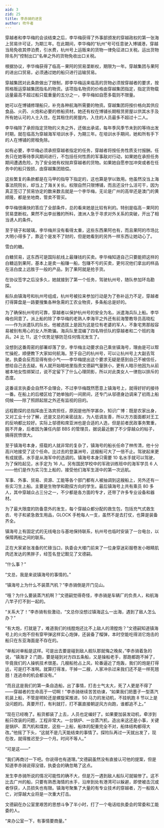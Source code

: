 ```yaml
---
aid: 3
zid: 25
title: 李赤骑的进言
author: 吹牛者
---
```


穿越者和李华梅的会谈结束之后，李华梅获得了外事部颁发的穿越政权的第一张海上贸易许可证，为期三年。在此期间，李华梅的“杭州”号可任意驶入博铺港，穿越当局免收其停泊费，引水费，杭州号上运贩来的货物一律免征进口关税。运出货物除名列“控制出口”名单之外的货物免收出口关税。

根据协议，李华梅获得了临高－果阿的贸易垄断权，期限为一年。穿越集团与果阿的进出口贸易，必须通过她的船只进行运输贸易。

穿越集团对此条款做出了限制，即李华梅运来临高的货物必须按穿越者的要求，按照格贩运穿越集团指名的物资。该项指名物资的价格由穿越集团指定，指定货物载运量最高不超过船只载重量的五分之一，李华梅如自愿多载则不限量。

她可以在博铺修理船只，补充各种航海所需要的物资。穿越集团将按价格向其供应食品、火药、火炮和必要的修船资材。她还有权在博铺长期租赁房屋以供其水手及所有她认可的人士入住。在其租住的房屋内，入住的人员最多不超过十二人。

李华梅除了承担指定货物的义务之外，还做出承诺，每年季风季节未到的等待出发时期，就在临高为穿越海军培训水手，为期三年。在培训水手期间，她和所有手下的人在博铺的房租免除。

如有必要，李华梅必须承担穿越者指定的任务，穿越者将按任务性质支付报酬。任务只在她等待季风期间进行，不包括任何性质的军事敌对行动，如果她在承担任务期间遭遇危险，为了安全她有权抛弃穿越者的货物。如果她自愿参加冲突或者在任务中的船只毁损，由穿越集团赔偿。

这些繁复的条款都是在马甲的指导下指定的，这也算是学以致用。他虽然没当上海事法院院长，却当上了海关关长。权限自然只限博铺，而且还没什么活可干，因为真正签订了贸易协定的数来数去就是一个李华梅，无论是广州的高举还是澳门的黄顺隆，都是坐地商，管卖不管买。

李华梅很痛快的答应了全部条件，总的看来她是比较有利的。特别是临高－果阿的贸易垄断权。果然不出李丝雅的所料，澳洲人急于寻求对外关系的突破，开出了相当诱人的条件。

至于镜子和玻璃，李华梅并没有看得太重，这些东西果阿也有，而且果阿的市场比大明小得多了，靠这个是发不了财的，但是她看到的另外一样东西让她动心了。

雪白的糖。

白糖贸易，这东西可是国际航线上最赚钱的买卖。李华梅知道自己只要能把这样的白糖运到果阿，基本上是卖一船赚一船，包赚不亏的买卖，更何况他们拿出的样品在洁白度上远胜于一般的产品，到了果阿就是抢手货。

在协议签字之后没多久，她就接到了第一个任务，驾驶杭州号，随队参加环岛勘探。

船队由镇海号和杭州号组成，杭州号被拉来参加行动是为了弥补运力不足，穿越者打得算盘是一路要搜集各种急需的工农业物资，多条船总是好的。

为了确保杭州号的可靠，穿越者以保护杭州号的安全为名，派遣海兵队上船。李华梅也同意了。派上船的除了李华梅的老熟人李海平之外还有前海警教导员高晓松——作为派遣队的队长。他被选拔上是因为这是位有老婆的军人，不象宅男那般容易被别有用心的女人所欺骗。海兵队里混编了四名特侦队的穿越者和二个班的海兵。24 比 11，这个优势足够防范任何情况发生了。

没想到这番周密的部署却落了空，李华梅主动要求自己乘坐镇海号，理由是可以帮忙操舵，顺便教下大家如何航海。至于自己的杭州号，可以让杭州号上大副去驾驶。执委会反而显得有些小气——李华梅提出这个要求无疑是感到自己不被信任，想给自己去去疑。有人就开始暗地里指责文德嗣气量狭小，更有人暗示他因为从前被本地女性绑架过，说不定留下了什么心理阴影，所以对此类女人一律抱以排斥的态度。

这番谣言执委会自然不会理会，不过李华梅既然愿意上镇海号上，就得好好的接待一番。在船上的后楼区给了她单独的一间房间，还专门从邬德身边调来了初雨上船伺候——除了照顾起居之外还有监视的目的。

远程勘探的总指挥由王洛宾担任，原因是他所学甚杂，知识广博：既是农家出身，又对工业十分了解，还是文总的亲密战友，为人低调友善，所以方方面面都对王工的反响都比较好。实际上邬德和席亚洲也是合适的人选，但是前者民政事务繁重，脱不开身，后者因为兼任内部 BBS 的管理员，据说最近删了不少穿越众的帖子，搞得民愤很大。

至于镇海号本身，搭载的人就非常的复杂了，镇海号的船长任命了林传清，他十分高兴地接受了这个任命。比过去的登瀛洲号，这艘船可大了一倍不止。驾驶起来更有成就感。水手是从海军中的选调的。镇海号本身只需要 10 名水手就可以驾驶，为了保险起见，水手定为 16 人。另有国民学校中的军政训练班中的海军学员 6 人——他们是作为实习生上船的，接受他们海军生涯中的第一次远航。

军事、外事、贸易、资源、工能等各个部门都有人被抽调到这艘船上，另外还有一些实习生上船。主要是生物学和勘探方向的学生。最后镇海号上共有乘员 80 多人，其中穿越众占三分之一，不少都是各方面的专才，还带了许多专业设备和器材。

为了最大限度的防备意外的发生，每个穿越众都分配的救生包，包括充气式救生衣、号子和紧急救生用品，GLOCK 手枪每人一支，虽然不是去打仗，也算是装备齐全。

镇海号上有固定式的无线电台与基地保持联系，杭州号也临时安装了一台电台，以保障两船之间的联系。

正在大家紧张准备的忙碌当口，执委会大楼门前来了一位身穿迷彩服卷发小眼睛肌肉还发达的黑胖子，经签名登记觐见了文德嗣。

“什么事？”

“文总，我是来说镇海号的事情的。”

“镇海号上为什么不装蒸汽机？”李赤骑倒是开门见山。

“哦？为什么要装蒸汽机啊？”文德嗣觉得奇怪，李赤骑是车辆厂的负责人，和航海八竿子打不到一起的。

“关系大了！”李赤骑有些激动，“文总你没想过镇海这么一出海，遇到了敌人怎么办？”

“有大炮，打就是了，难道我们的线膛炮还比不上敌人的滑膛炮？”文德嗣知道镇海号上的火炮不但有穿甲弹这样实心炮弹，还装备了榴弹，本时空能吃得消它炮击的船只在东亚海面是不存在的。

“单船对单船是这样。可是出去要是碰到敌人舰队那就悔之晚矣，”李赤骑着急的说，“镇海才 2 门跑，要是碰到对方四五条船，又是操船老手，那跑都跑不掉了，毕竟我们的人操帆技术很差。几艘船抢占上风，轮番逼近了炮轰，我们的炮是打得远，可是打不准啊。就算打得准，干掉一二艘，人家冲杀过来我们还不是一样死翘翘！连逃命的机会都没有。”

“而且这是我们的第一条自造船，出了事情，打击士气太大，死了人更是不得了——穿越者的生命高于一切啊！”李赤骑继续苦苦劝谏，“如果我们把墨子一型蒸汽机装上船，不管是明轮还是螺旋桨推进，50 马力的发动机，不挂帆跑 8 节以上是没问题的。真要开打，有利就打，打不赢直接朝逆风方向跑，谁都追不上。”

“现在已经晚了。船货都装了上去，人员也定编好了。如果要加装发动机，牵涉到船只改装的问题，工程非常大。一台锅炉、一台蒸汽机，造出来这还是小事，关键是锅炉、蒸汽机和煤炭，这些一上船，船体的配重完全不对，船体结构都得大改。”他摇了下头，“这就不是几天能结束的事情了。探险队再过一天就出发了，现在改，就得推迟至少一个月。时间不等人。”

“可是这——”

“我们再商讨一下吧。你说得也有道理。”文德嗣虽然没有直接认可他的提案，但是知道李赤骑说得没错，执委会的确忽略了这点。

发生李赤骑所说的情况可能性的确不大，但是万一遇到敌人船队可就输惨了。这不比去广州的船，只要有熟悉海情的水手，沿岸到处有港湾可以躲避，即使被击沉或者俘获，人员损失也有限。镇海号聚集了大量的有专业技术的穿越者，万一船毁人亡，对穿越大业将是一次重大打击。

文德嗣在办公室里艰苦的思想斗争了半小时，打了一个电话给执委会的常委和工能委的人。

“来办公室一下，有事情要商量。”
